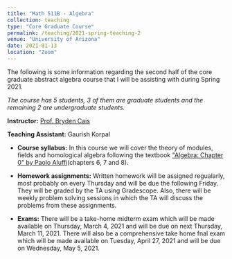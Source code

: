 ```yaml
---
title: "Math 511B - Algebra"
collection: teaching
type: "Core Graduate Course"
permalink: /teaching/2021-spring-teaching-2
venue: "University of Arizona"
date: 2021-01-13
location: "Zoom"
---
```

The following is some information regarding the second half of the core graduate abstract algebra course that I will be assisting with during Spring 2021. 

*The course has 5 students, 3 of them are graduate students and the remaining 2 are undergraduate students.*

**Instructor:** [Prof. Bryden Cais](https://www.math.arizona.edu/people/cais)

**Teaching Assistant:** Gaurish Korpal


* **Course syllabus:** In this course we will cover the theory of modules, fields and homological algebra following the textbook ["Algebra: Chapter 0" by Paolo Aluffi](https://bookstore.ams.org/gsm-104)(chapters 6, 7 and 8).

* **Homework assignments:** Written homework will be assigned regualarly, most probably on every Thursday and will be due the following Friday. They will be graded by the TA using Gradescope. Also, there will be weekly problem solving sessions in which the TA will discuss the problems from these assignments.

 * **Exams:** There  will  be  a  take-home  midterm  exam  which  will  be  made  available  on Thursday, March  4, 2021 and will be due on next Thursday, March 11, 2021. There will also be a comprehensive take home fnal exam which will be made available on Tuesday, April 27, 2021 and will be due on Wednesday, May 5, 2021.
